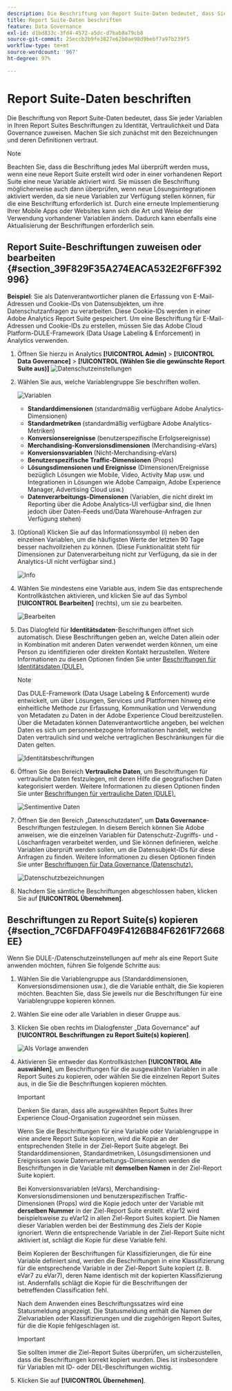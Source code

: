 ```yaml
---
description: Die Beschriftung von Report Suite-Daten bedeutet, dass Sie jeder Variablen in Ihren Report Suites Beschriftungen zu Identität, Vertraulichkeit und Data Governance zuweisen.
title: Report Suite-Daten beschriften
feature: Data Governance
exl-id: d1bd833c-3fd4-4572-a5dc-d7bab8a79cb8
source-git-commit: 25eccb2b9fe3827e62b0ae98d9bebf7a97b239f5
workflow-type: tm+mt
source-wordcount: '967'
ht-degree: 97%

---
```


# Report Suite-Daten beschriften

Die Beschriftung von Report Suite-Daten bedeutet, dass Sie jeder Variablen in Ihren Report Suites Beschriftungen zu Identität, Vertraulichkeit und Data Governance zuweisen. Machen Sie sich zunächst mit den Bezeichnungen und deren Definitionen vertraut.

>[!NOTE]
>
>Beachten Sie, dass die Beschriftung jedes Mal überprüft werden muss, wenn eine neue Report Suite erstellt wird oder in einer vorhandenen Report Suite eine neue Variable aktiviert wird. Sie müssen die Beschriftung möglicherweise auch dann überprüfen, wenn neue Lösungsintegrationen aktiviert werden, da sie neue Variablen zur Verfügung stellen können, für die eine Beschriftung erforderlich ist. Durch eine erneute Implementierung Ihrer Mobile Apps oder Websites kann sich die Art und Weise der Verwendung vorhandener Variablen ändern. Dadurch kann ebenfalls eine Aktualisierung der Beschriftungen erforderlich sein.

## Report Suite-Beschriftungen zuweisen oder bearbeiten {#section_39F829F35A274EACA532E2F6FF392996}

**Beispiel**: Sie als Datenverantwortlicher planen die Erfassung von E-Mail-Adressen und Cookie-IDs von Datensubjekten, um ihre Datenschutzanfragen zu verarbeiten. Diese Cookie-IDs werden in einer Adobe Analytics Report Suite gespeichert. Um eine Beschriftung für E-Mail-Adressen und Cookie-IDs zu erstellen, müssen Sie das Adobe Cloud Platform-DULE-Framework (Data Usage Labeling &amp; Enforcement) in Analytics verwenden.

1. Öffnen Sie hierzu in Analytics **[!UICONTROL Admin]** > **[!UICONTROL Data Governance]** > **[!UICONTROL (Wählen Sie die gewünschte Report Suite aus)]** ![Datenschutzeinstellungen](assets/privacy_rs_settings.png)

1. Wählen Sie aus, welche Variablengruppe Sie beschriften wollen.

   ![Variablen](assets/variables.png)

   * **Standarddimensionen** (standardmäßig verfügbare Adobe Analytics-Dimensionen)
   * **Standardmetriken** (standardmäßig verfügbare Adobe Analytics-Metriken)
   * **Konversionsereignisse** (benutzerspezifische Erfolgsereignisse)
   * **Merchandising-Konversionsdimensionen** (Merchandising-eVars)
   * **Konversionsvariablen** (Nicht-Merchandising-eVars)
   * **Benutzerspezifische Traffic-Dimensionen** (Props)
   * **Lösungsdimensionen und Ereignisse** (Dimensionen/Ereignisse bezüglich Lösungen wie Mobile, Video, Activity Map usw. und Integrationen in Lösungen wie Adobe Campaign, Adobe Experience Manager, Advertising Cloud usw.)
   * **Datenverarbeitungs-Dimensionen** (Variablen, die nicht direkt im Reporting über die Adobe Analytics-UI verfügbar sind, die Ihnen jedoch über Daten-Feeds und/Data Warehouse-Anfragen zur Verfügung stehen)

1. (Optional) Klicken Sie auf das Informationssymbol (i) neben den einzelnen Variablen, um die häufigsten Werte der letzten 90 Tage besser nachvollziehen zu können. (Diese Funktionalität steht für Dimensionen zur Datenverarbeitung nicht zur Verfügung, da sie in der Analytics-UI nicht verfügbar sind.)

   ![Info](assets/info.png)

1. Wählen Sie mindestens eine Variable aus, indem Sie das entsprechende Kontrollkästchen aktivieren, und klicken Sie auf das Symbol **[!UICONTROL Bearbeiten]** (rechts), um sie zu bearbeiten.

   ![Bearbeiten](assets/edit.png)

1. Das Dialogfeld für **Identitätsdaten**-Beschriftungen öffnet sich automatisch. Diese Beschriftungen geben an, welche Daten allein oder in Kombination mit anderen Daten verwendet werden können, um eine Person zu identifizieren oder direkten Kontakt herzustellen. Weitere Informationen zu diesen Optionen finden Sie unter [Beschriftungen für Identitätsdaten (DULE).](/help/admin/c-data-governance/gdpr-labels.md#identity-data-labels)

   >[!NOTE]
   >
   >Das DULE-Framework (Data Usage Labeling &amp; Enforcement) wurde entwickelt, um über Lösungen, Services und Plattformen hinweg eine einheitliche Methode zur Erfassung, Kommunikation und Verwendung von Metadaten zu Daten in der Adobe Experience Cloud bereitzustellen. Über die Metadaten können Datenverantwortliche angeben, bei welchen Daten es sich um personenbezogene Informationen handelt, welche Daten vertraulich sind und welche vertraglichen Beschränkungen für die Daten gelten.

   ![Identitätsbeschriftungen](assets/identity_labels.png)

1. Öffnen Sie den Bereich **Vertrauliche Daten**, um Beschriftungen für vertrauliche Daten festzulegen, mit deren Hilfe die geografischen Daten kategorisiert werden. Weitere Informationen zu diesen Optionen finden Sie unter [Beschriftungen für vertrauliche Daten (DULE).](/help/admin/c-data-governance/gdpr-labels.md#sensitive-data-labels)

   ![Sentimentive Daten](assets/sensitive_data.png)

1. Öffnen Sie den Bereich „Datenschutzdaten“, um **Data Governance**-Beschriftungen festzulegen. In diesem Bereich können Sie Adobe anweisen, wie die einzelnen Variablen für Datenschutz-Zugriffs- und -Löschanfragen verarbeitet werden, und Sie können definieren, welche Variablen überprüft werden sollen, um die Datensubjekt-IDs für diese Anfragen zu finden. Weitere Informationen zu diesen Optionen finden Sie unter [Beschriftungen für Data Governance (Datenschutz).](/help/admin/c-data-governance/gdpr-labels.md#data-governance-labels)

   ![Datenschutzbezeichnungen](assets/privacy_labels.png)

1. Nachdem Sie sämtliche Beschriftungen abgeschlossen haben, klicken Sie auf **[!UICONTROL Übernehmen]**.

## Beschriftungen zu Report Suite(s) kopieren  {#section_7C6FDAFF049F4126B84F6261F72668EE}

Wenn Sie DULE-/Datenschutzeinstellungen auf mehr als eine Report Suite anwenden möchten, führen Sie folgende Schritte aus:

1. Wählen Sie die Variablengruppe aus (Standarddimensionen, Konversionsdimensionen usw.), die die Variable enthält, die Sie kopieren möchten. Beachten Sie, dass Sie jeweils nur die Beschriftungen für eine Variablengruppe kopieren können.
1. Wählen Sie eine oder alle Variablen in dieser Gruppe aus.
1. Klicken Sie oben rechts im Dialogfenster „Data Governance“ auf **[!UICONTROL Beschriftungen zu Report Suite(s) kopieren]**.

   ![Als Vorlage anwenden](assets/apply_as_template.png)

1. Aktivieren Sie entweder das Kontrollkästchen **[!UICONTROL Alle auswählen]**, um Beschriftungen für die ausgewählten Variablen in alle Report Suites zu kopieren, oder wählen Sie die einzelnen Report Suites aus, in die Sie die Beschriftungen kopieren möchten.

   >[!IMPORTANT]
   >
   >Denken Sie daran, dass alle ausgewählten Report Suites Ihrer Experience Cloud-Organisation zugeordnet sein müssen.

   Wenn Sie die Beschriftungen für eine Variable oder Variablengruppe in eine andere Report Suite kopieren, wird die Kopie an der entsprechenden Stelle in der Ziel-Report Suite abgelegt. Bei Standarddimensionen, Standardmetriken, Lösungsdimensionen und Ereignissen sowie Datenverarbeitungs-Dimensionen werden die Beschriftungen in die Variable mit **demselben Namen** in der Ziel-Report Suite kopiert.

   Bei Konversionsvariablen (eVars), Merchandising-Konversionsdimensionen und benutzerspezifischen Traffic-Dimensionen (Props) wird die Kopie jedoch unter der Variable mit **derselben Nummer** in der Ziel-Report Suite erstellt. eVar12 wird beispielsweise zu eVar12 in allen Ziel-Report Suites kopiert. Die Namen dieser Variablen werden bei der Bestimmung des Ziels der Kopie ignoriert. Wenn die entsprechende Variable in der Ziel-Report Suite nicht aktiviert ist, schlägt die Kopie für diese Variable fehl.

   Beim Kopieren der Beschriftungen für Klassifizierungen, die für eine Variable definiert sind, werden die Beschriftungen in eine Klassifizierung für die entsprechende Variable in der Ziel-Report Suite kopiert (z. B. eVar7 zu eVar7), deren Name identisch mit der kopierten Klassifizierung ist. Andernfalls schlägt die Kopie für die Beschriftungen der betreffenden Classification fehl.

   Nach dem Anwenden eines Beschriftungssatzes wird eine Statusmeldung angezeigt. Die Statusmeldung enthält die Namen der Zielvariablen oder Klassifizierungen und die zugehörigen Report Suites, für die die Kopie fehlgeschlagen ist.

   >[!IMPORTANT]
   >
   >Sie sollten immer die Ziel-Report Suites überprüfen, um sicherzustellen, dass die Beschriftungen korrekt kopiert wurden. Dies ist insbesondere für Variablen mit ID- oder DEL-Beschriftungen wichtig.

1. Klicken Sie auf **[!UICONTROL Übernehmen]**.

